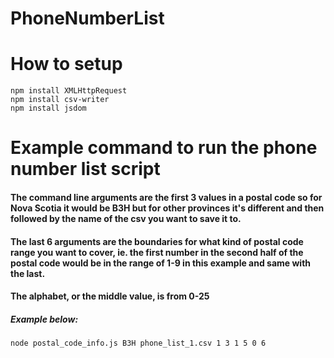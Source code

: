 # PhoneNumberList

# How to setup 
    npm install XMLHttpRequest
    npm install csv-writer
    npm install jsdom

# Example command to run the phone number list script

#### The command line arguments are the first 3 values in a postal code so for Nova Scotia it would be B3H but for other provinces it's different and then followed by the name of the csv you want to save it to.
#### The last 6 arguments are the boundaries for what kind of postal code range you want to cover, ie. the first number in the second half of the postal code would be in the range of 1-9 in this example and same with the last.
#### The alphabet, or the middle value, is from 0-25

##### Example below:
    node postal_code_info.js B3H phone_list_1.csv 1 3 1 5 0 6

